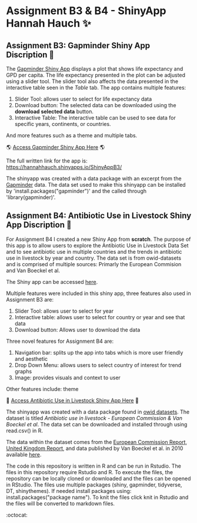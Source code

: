 # Assignment B3 & B4 - ShinyApp Hannah Hauch :sparkles:

## Assignment B3: Gapminder Shiny App Discription :page_with_curl:

The [Gapminder Shiny App](https://hannahhauch.shinyapps.io/ShinyAppB3/) displays a plot that shows life expectancy and GPD per capita. The life expectancy 
presented in the plot can be adjusted using a slider tool. The slider tool also affects the data presented in the interactive table seen in the *Table* tab.  The app contains multiple features:
1. Slider Tool: allows user to select for life expectancy data
2. Download button: The selected data can be downloaded using the **download selected data** button.  
3. Interactive Table: The interactive table can be used to see data for specific years, continents, or countries.

And more features such as a theme and multiple tabs.  

:earth_americas: [Access Gapminder Shiny App Here](https://hannahhauch.shinyapps.io/ShinyAppB3/) :earth_americas:

The full written link for the app is: https://hannahhauch.shinyapps.io/ShinyAppB3/

The shinyapp was created with a data package with an excerpt from the [Gapminder](https://www.gapminder.org/data/) data. The data set used to make this shinyapp can be installed by 'install.packages("gapminder")' and the called through 'library(gapminder)'.

## Assignment B4: Antibiotic Use in Livestock Shiny App Discription :pill: 

For Assignment B4 I created a new Shiny App from **scratch**. The purpose of this app is to allow users to explore the Antibiotic Use in Livestock Data Set and to see antibiotic use in multiple countries and the trends in antibiotic use in livestock by year and country. The data set is from owid-datasets and is comprised of multiple sources: Primarly the European Commision and Van Boeckel et al.

The Shiny app can be accessed [here](https://hannahhauch.shinyapps.io/AssignmentB4/). 

Multiple features were included in this shiny app, three features also used in Assignment B3 are:
1. Slider Tool:  allows user to select for year
2. Interactive table: allows user to select for country or year and see that data
3. Download button: Allows user to download the data

Three novel features for Assignment B4 are: 
1. Navigation bar: splits up the app into tabs which is more user friendly and aesthetic
2. Drop Down Menu: allows users to select country of interest for trend graphs
3. Image: provides visuals and context to user

Other features include: theme

:cow2: [Access Antibiotic Use in Livestock Shiny App Here](https://hannahhauch.shinyapps.io/AssignmentB4/) :pig2:

The shinyapp was created with a data package found in [owid datasets](https://github.com/owid/owid-datasets/tree/master/datasets/Antibiotic%20use%20in%20livestock%20-%20European%20Commission%20%26%20Van%20Boeckel%20et%20al.). The dataset is titled *Antibiotic use in livestock - European Commission & Van Boeckel et al*. The data set can be downloaded and installed through using read.csv() in R.

The data within the dataset comes from the [European Commission Report](http://www.ema.europa.eu/docs/en_GB/document_library/Report/2017/10/WC500236750.pdf.), [United Kingdom Report](https://www.gov.uk/government/uploads/system/uploads/attachment_data/file/655403/_1274590_VARSS_2016_report.PDF), and data published by Van Boeckel et al. in 2010 available [here](http://www.pnas.org/content/112/18/5649.full.pdf ). 

The code in this repository is written in R and can be run in Rstudio. The files in this repository require Rstudio and R. To execute the files, the repository can be locally cloned or downloaded and the files can be opened in RStudio. The files use multiple packages (shiny, gapminder, tidyverse, DT, shinythemes). If needed install packages using: install.packages("package name"). To knit the files click knit in Rstudio and the files will be converted to markdown files.


:octocat:


